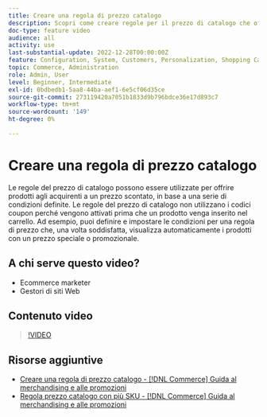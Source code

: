 ```yaml
---
title: Creare una regola di prezzo catalogo
description: Scopri come creare regole per il prezzo di catalogo che offrano prodotti agli acquirenti a un prezzo scontato in base a una serie di condizioni definite.
doc-type: feature video
audience: all
activity: use
last-substantial-update: 2022-12-28T00:00:00Z
feature: Configuration, System, Customers, Personalization, Shopping Cart, Price Rules
topic: Commerce, Administration
role: Admin, User
level: Beginner, Intermediate
exl-id: 0bdbedb1-5aa8-44ba-aef1-6e5cf06d35ce
source-git-commit: 273119420a7051b1833d9b796bdce36e17d893c7
workflow-type: tm+mt
source-wordcount: '149'
ht-degree: 0%

---
```


# Creare una regola di prezzo catalogo

Le regole del prezzo di catalogo possono essere utilizzate per offrire prodotti agli acquirenti a un prezzo scontato, in base a una serie di condizioni definite. Le regole del prezzo di catalogo non utilizzano i codici coupon perché vengono attivati prima che un prodotto venga inserito nel carrello. Ad esempio, puoi definire e impostare le condizioni per una regola di prezzo che, una volta soddisfatta, visualizza automaticamente i prodotti con un prezzo speciale o promozionale.

## A chi serve questo video?

- Ecommerce marketer
- Gestori di siti Web

## Contenuto video

>[!VIDEO](https://video.tv.adobe.com/v/343834?quality=12&learn=on)

## Risorse aggiuntive

- [Creare una regola di prezzo catalogo - [!DNL Commerce] Guida al merchandising e alle promozioni](https://experienceleague.adobe.com/docs/commerce-admin/marketing/promotions/catalog-rules/price-rules-catalog-create.html)
- [Regola prezzo catalogo con più SKU - [!DNL Commerce] Guida al merchandising e alle promozioni](https://experienceleague.adobe.com/docs/commerce-admin/marketing/promotions/catalog-rules/price-rule-multiple-sku.html)
